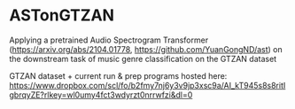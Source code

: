# ASTonGTZAN
Applying a pretrained Audio Spectrogram Transformer (https://arxiv.org/abs/2104.01778, https://github.com/YuanGongND/ast) on the downstream task of music genre classification on the GTZAN dataset

GTZAN dataset + current run & prep programs hosted here:
https://www.dropbox.com/scl/fo/b2fmy7nj6y3v9jp3xsc9a/AI_kT945s8s8ritIgbrqyZE?rlkey=wl0umy4fct3wdyrzt0nrrwfzi&dl=0

